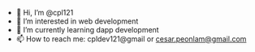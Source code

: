 - 👋 Hi, I’m @cpl121
- 👀 I’m interested in web development
- 🌱 I’m currently learning dapp development
- 📫 How to reach me: cpldev121@gmail or cesar.peonlam@gmail.com

<!---
cpl121/cpl121 is a ✨ special ✨ repository because its `README.md` (this file) appears on your GitHub profile.
You can click the Preview link to take a look at your changes.
--->
